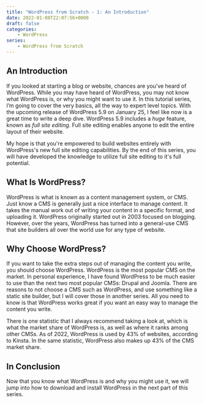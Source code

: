 ```yaml
---
title: "WordPress from Scratch - 1: An Introduction"
date: 2022-01-08T22:07:56+0000
draft: false
categories:
    - WordPress
series:
    - WordPress from Scratch
---
```


## An Introduction

If you looked at starting a blog or website, chances are you’ve heard of WordPress.  While you may have heard of WordPress, you may not know what WordPress is, or why you might want to use it.  In this tutorial series, I’m going to cover the very basics, all the way to expert level topics.  With the upcoming release of WordPress 5.9 on January 25, I feel like now is a great time to write a deep dive.  WordPress 5.9 includes a _huge_ feature, known as _full site editing_.  Full site editing enables anyone to edit the entire layout of their website.

My hope is that you're empowered to build websites entirely with WordPress's new full site editing capabilities.  By the end of this series, you will have developed the knowledge to utilize full site editing to it's full potential.

## What Is WordPress?
WordPress is what is known as a content management system, or CMS.  Just know a CMS is generally just a nice interface to manage content.  It takes the manual work out of writing your content in a specific format, and uploading it.  WordPress originally started out in 2003 focused on blogging.  However, over the years, WordPress has turned into a general-use CMS that site builders all over the world use for any type of website.

## Why Choose WordPress?
If you want to take the extra steps out of managing the content you write, you should choose WordPress.  WordPress is the most popular CMS on the market.  In personal experience, I have found WordPress to be much easier to use than the next two most popular CMSs: Drupal and Joomla.  There are reasons to not choose a CMS such as WordPress, and use something like a static site builder, but I will cover those in another series.  All you need to know is that WordPress works great if you want an easy way to manage the content you write.

There is one statistic that I always recommend taking a look at, which is what the market share of WordPress is, as well as where it ranks among other CMSs.  As of 2022, WordPress is used by 43% of websites, according to Kinsta.  In the same statistic, WordPress also makes up 43% of the CMS market share.

## In Conclusion
Now that you know what WordPress is and why you might use it, we will jump into how to download and install WordPress in the next part of this series.

